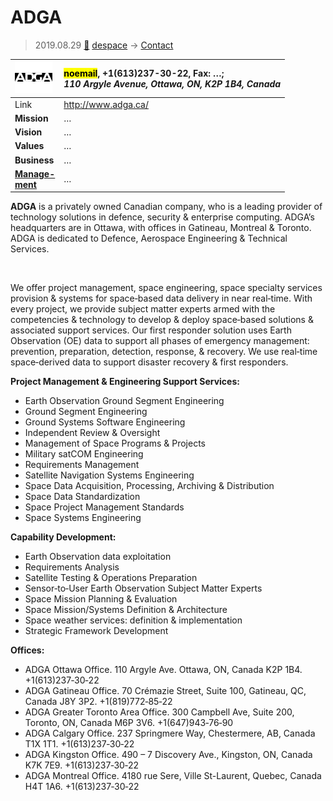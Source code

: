 # ADGA
> 2019.08.29 [🚀](../index/index.md) [despace](index.md) → [Contact](contact.md)

|[![](f/contact/a/adga_logo1_thumb.jpg)](f/contact/a/adga_logo1.png)|<mark>noemail</mark>, +1(613)237-30-22, Fax: …;<br> *110 Argyle Avenue, Ottawa, ON, K2P 1B4, Canada*|
|:--|:--|
|Link|<http://www.adga.ca/>|
|**Mission**|…|
|**Vision**|…|
|**Values**|…|
|**Business**|…|
|**[Manage-<br>ment](mgmt.md)**|…|

**ADGA** is a privately owned Canadian company, who is a leading provider of technology solutions in defence, security & enterprise computing. ADGA’s headquarters are in Ottawa, with offices in Gatineau, Montreal & Toronto. ADGA is dedicated to Defence, Aerospace Engineering & Technical Services.


<p style="page-break-after:always"> </p>

We offer project management, space engineering, space specialty services provision & systems for space‑based data delivery in near real‑time. With every project, we provide subject matter experts armed with the competencies & technology to develop & deploy space‑based solutions & associated support services. Our first responder solution uses Earth Observation (OE) data to support all phases of emergency management: prevention, preparation, detection, response, & recovery. We use real‑time space‑derived data to support disaster recovery & first responders.

**Project Management & Engineering Support Services:**

   - Earth Observation Ground Segment Engineering
   - Ground Segment Engineering
   - Ground Systems Software Engineering
   - Independent Review & Oversight
   - Management of Space Programs & Projects
   - Military satCOM Engineering
   - Requirements Management
   - Satellite Navigation Systems Engineering
   - Space Data Acquisition, Processing, Archiving & Distribution
   - Space Data Standardization
   - Space Project Management Standards
   - Space Systems Engineering

**Capability Development:**

   - Earth Observation data exploitation
   - Requirements Analysis
   - Satellite Testing & Operations Preparation
   - Sensor‑to‑User Earth Observation Subject Matter Experts
   - Space Mission Planning & Evaluation
   - Space Mission/Systems Definition & Architecture
   - Space weather services: definition & implementation
   - Strategic Framework Development

**Offices:**

   - ADGA Ottawa Office. 110 Argyle Ave. Ottawa, ON, Canada K2P 1B4. +1(613)237‑30‑22
   - ADGA Gatineau Office. 70 Crémazie Street, Suite 100, Gatineau, QC, Canada J8Y 3P2. +1(819)772‑85‑22
   - ADGA Greater Toronto Area Office. 300 Campbell Ave, Suite 200, Toronto, ON, Canada M6P 3V6. +1(647)943‑76‑90
   - ADGA Calgary Office. 237 Springmere Way, Chestermere, AB, Canada T1X 1T1. +1(613)237‑30‑22
   - ADGA Kingston Office. 490 – 7 Discovery Ave., Kingston, ON, Canada K7K 7E9. +1(613)237‑30‑22
   - ADGA Montreal Office. 4180 rue Sere, Ville St-Laurent, Quebec, Canada H4T 1A6. +1(613)237‑30‑22
